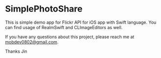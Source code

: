 # SimplePhotoShare

This is simple demo app for Flickr API for iOS app with Swift language.
You can find usage of RealmSwift and CLImageEditors as well.

If you have any questions about this project, please reach me at mobdev0802@gmail.com.

Thanks
Jin
